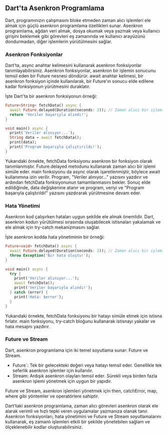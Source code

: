 ## Dart'ta Asenkron Programlama

Dart, programınızın çalışmasını bloke etmeden zaman alıcı işlemleri ele almak için güçlü asenkron programlama özellikleri sunar. Asenkron programlama, ağdan veri almak, dosya okumak veya yazmak veya kullanıcı girişini beklemek gibi görevleri eş zamanında ve kullanıcı arayüzünü dondurmadan, diğer işlemlerin yürütülmesini sağlar.

### Asenkron Fonksiyonlar
Dart'ta, async anahtar kelimesini kullanarak asenkron fonksiyonlar tanımlayabilirsiniz. Asenkron fonksiyonlar, asenkron bir işlemin sonucunu temsil eden bir Future nesnesi döndürür. await anahtar kelimesi, bir asenkron fonksiyon içinde kullanılarak, bir Future'ın sonucu elde edilene kadar fonksiyonun yürütmesini duraklatır.

İşte Dart'ta bir asenkron fonksiyonun örneği:
```dart
Future<String> fetchData() async {
  await Future.delayed(Duration(seconds: 2)); // Zaman alıcı bir işlemi simüle ediyoruz
  return 'Veriler başarıyla alındı!';
}

void main() async {
  print('Veriler alınıyor...');
  String data = await fetchData();
  print(data);
  print('Program başarıyla çalıştırıldı!');
}

```
Yukarıdaki örnekte, fetchData fonksiyonu asenkron bir fonksiyon olarak tanımlanmıştır. Future.delayed metodunu kullanarak zaman alıcı bir işlemi simüle eder. main fonksiyonu da async olarak işaretlenmiştir, böylece await kullanımına izin verilir. Program, "Veriler alınıyor..." yazısını yazdırır ve ardından fetchData fonksiyonunun tamamlanmasını bekler. Sonuç elde edildiğinde, data değişkenine atanır ve program, veriyi ve "Program başarıyla çalıştırıldı!" yazısını yazdırarak yürütmesine devam eder.

### Hata Yönetimi
Asenkron kod çalışırken hataları uygun şekilde ele almak önemlidir. Dart, asenkron kodun yürütülmesi sırasında oluşabilecek istisnaları yakalamak ve ele almak için try-catch mekanizmasını sağlar.

İşte asenkron kodda hata yönetiminin bir örneği:
```dart
Future<void> fetchData() async {
  await Future.delayed(Duration(seconds: 2)); // Zaman alıcı bir işlemi simüle ediyoruz
  throw Exception('Bir hata oluştu!');
}

void main() async {
  try {
    print('Veriler alınıyor...');
    await fetchData();
    print('Veriler başarıyla alındı!');
  } catch (error) {
    print('Hata: $error');
  }
}

```
Yukarıdaki örnekte, fetchData fonksiyonu bir hatayı simüle etmek için istisna fırlatır. main fonksiyonu, try-catch bloğunu kullanarak istisnayı yakalar ve hata mesajını yazdırır.

### Future ve Stream
Dart, asenkron programlama için iki temel soyutlama sunar: Future ve Stream.
* Future`: Tek bir gelecekteki değeri veya hatayı temsil eder. Genellikle tek seferlik asenkron işlemler için kullanılır.
* Stream: Ardışık asenkron olayları temsil eder. Sürekli veya birden fazla asenkron işlemi yönetmek için uygun bir yapıdır.

Future ve Stream, asenkron işlemleri yönetmek için then, catchError, map, where gibi yöntemler ve operatörlere sahiptir.

Dart'taki asenkron programlama, zaman alıcı görevleri asenkron olarak ele alarak verimli ve hızlı tepki veren uygulamalar yazmanıza olanak tanır. Asenkron fonksiyonları, hata yönetimini ve Future ve Stream soyutlamalarını kullanarak, eş zamanlı işlemleri etkili bir şekilde yönetebilen sağlam ve ölçeklenebilir kodlar oluşturabilirsiniz.
